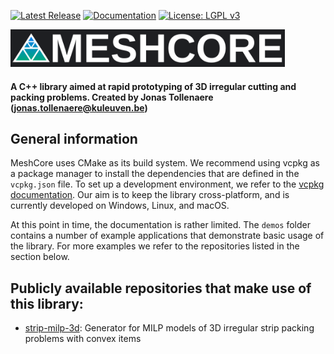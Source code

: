 [![Latest Release](https://img.shields.io/github/v/release/JonasTollenaere/MeshCore?label=release)](https://github.com/JonasTollenaere/MeshCore/releases)
[![Documentation](https://img.shields.io/badge/docs-GitHub%20Pages-blue)](https://jonastollenaere.github.io/MeshCore/)
[![License: LGPL v3](https://img.shields.io/badge/License-LGPL%20v3-blue.svg)](LICENSE)

<img src="icons/logo4.svg" height="60" alt="MeshCore logo">

#### A C++ library aimed at rapid prototyping of 3D irregular cutting and packing problems. Created by Jonas Tollenaere (jonas.tollenaere@kuleuven.be)

## General information

MeshCore uses CMake as its build system.
We recommend using vcpkg as a package manager to install the dependencies that are defined in the `vcpkg.json` file.
To set up a development environment, we refer to the [vcpkg documentation](https://vcpkg.io/en/getting-started).
Our aim is to keep the library cross-platform, and is currently developed on Windows, Linux, and macOS.

At this point in time, the documentation is rather limited.
The `demos` folder contains a number of example applications that demonstrate basic usage of the library. 
For more examples we refer to the repositories listed in the section below. 

## Publicly available repositories that make use of this library:
* [strip-milp-3d](https://github.com/JonasTollenaere/strip-milp-3d): Generator for MILP models of 3D irregular strip packing problems with convex items
